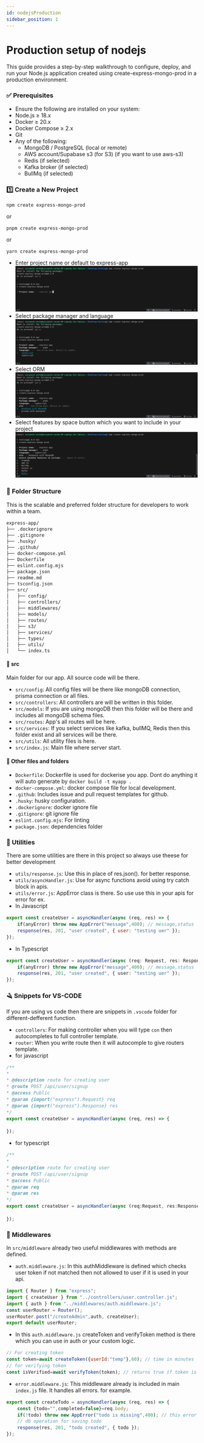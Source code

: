 ```yaml
---
id: nodejsProduction
sidebar_position: 1
---
```

# Production setup of nodejs
This guide provides a step-by-step walkthrough to configure, deploy, and run your Node.js application created using create-express-mongo-prod in a production environment.

### ✅ Prerequisites
- Ensure the following are installed on your system:
- Node.js ≥ 18.x
- Docker ≥ 20.x
- Docker Compose ≥ 2.x
- Git
- Any of the following:
    - MongoDB / PostgreSQL (local or remote)
    - AWS account/Supabase s3 (for S3) (if you want to use aws-s3)
    - Redis (if selected)
    - Kafka broker (if selected)
    - BullMq (if selected)

### 1️⃣ Create a New Project
```
npm create express-mongo-prod
```
or
```
pnpm create express-mongo-prod
```
or
```
yarn create express-mongo-prod
```
- Enter project name or default to express-app
![projectname](./images/image1.png)
- Select package manager and language
![pacakageManager&Language](./images/image2.png)
- Select ORM
![ORM](./images/image3.png)
- Select features by space button which you want to include in your project
![features](./images/image4.png)

### 📁 Folder Structure
This is the scalable and preferred folder structure for developers to work within a team.
```
express-app/
├── .dockerignore
├── .gitignore
├── .husky/
├── .github/
├── docker-compose.yml
├── Dockerfile
├── eslint.config.mjs
├── package.json
├── readme.md
├── tsconfig.json
├── src/
│   ├── config/
│   ├── controllers/
│   ├── middlewares/
│   ├── models/
│   ├── routes/
│   ├── s3/
│   ├── services/
│   ├── types/
│   ├── utils/
│   └── index.ts
```
#### 📂 src
Main folder for our app. All source code will be there.

- `src/config`: All config files will be there like mongoDB connection, prisma connection or all files.
- `src/controllers`: All controllers are will be written in this folder.
- `src/models`: If you are using mongoDB then this folder will be there and includes all mongoDB schema files.
- `src/routes`: App's all routes will be here.
- `src/services`: If you select services like kafka, bullMQ, Redis then this folder exist and all services will be there.
- `src/utils`: All utility files is here.
- `src/index.js`: Main file where server start.

#### 📂 Other files and folders

- `Dockerfile`:  Dockerfile is used for dockerise you app. Dont do anything it will auto generate by `docker build -t myapp .`
- `docker-compose.yml`: docker compose file for local development.
- `.github`: Includes issue and pull request templates for github.
- `.husky`: husky configuration.
- `.dockerignore`: docker ignore file
- `.gitignore`: git ignore file
- `eslint.config.mjs`: For linting
- `package.json`: dependencies folder

### 🚙 Utilities

There are some utilities are there in this project so always use theese for better development
- `utils/response.js`: Use this in place of res.json(). for better response.
- `utils/asyncHandler.js`: Use for async functions avoid using try catch block in apis.
- `utils/error.js`: AppError class is there. So use use this in your apis for error for ex.
- In Javascript
```javascript
export const createUser = asyncHandler(async (req, res) => {
    if(anyError) throw new AppError("message",400); // message,status
	response(res, 201, "user created", { user: "testing uer" });
});
```
- In Typescript
```typescript
export const createUser = asyncHandler(async (req: Request, res: Response) => {
    if(anyError) throw new AppError("message",400); // message,status
	response(res, 201, "user created", { user: "testing uer" });
});
```

### 🪒 Snippets for VS-CODE
If you are using vs code then there are snippets in `.vscode` folder for different-defferent function.
- `controllers`: For making controller when you will type `con` then autocompletes to full controller template. 
- `router`: When you write route then it will autocomple to give routers template.
- for javascript
```javascript
/**
*
* @description route for creating user
* @route POST /api/user/signup
* @access Public
* @param {import("express").Request} req
* @param {import("express").Response} res
*/
export const createUser = asyncHandler(async (req, res) => {
	
});
```
- for typescript
```typescript
/**
*
* @description route for creating user
* @route POST /api/user/signup
* @access Public
* @param req
* @param res
*/
export const createUser = asyncHandler(async (req:Request, res:Response) => {
	
});
```

### 🪪 Middlewares
In `src/middleware` already two useful middlewares with methods are defined.
- `auth.middleware.js`: In this authMiddleware is defined which checks user token if not matched then not allowed to user if it is used in your api.
```javascript
import { Router } from "express";
import { createUser } from "../controllers/user.controller.js";
import { auth } from "../middlewares/auth.middleware.js";
const userRouter = Router();
userRouter.post("/createAdmin",auth, createUser);
export default userRouter;
```
- In this `auth.middleware.js` createToken and verifyToken method is there which you can use in auth or your custom logic.
```javascript
// For creating token
const token=await createToken({userId:"temp"},60); // time in minutes
// for verifying token
const isVerified=await verifyToken(token); // returns true if token is correct
```
- `error.middleware.js`: This middleware already is included in main `index.js` file. It handles all errors. for example.
```javascript
export const createTodo = asyncHandler(async (req, res) => {
	const {todo="",completed=false}=req.body;
    if(!todo) throw new AppError("todo is missing",400); // this error will be cached by error middleware and will send error response with this message to user
    // db operation for saving todo
    response(res, 201, "todo created", { todo });
});
```